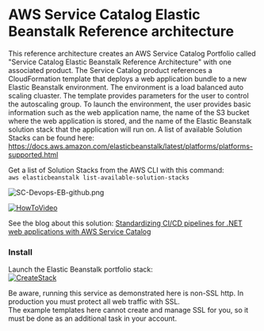 # AWS Service Catalog Elastic Beanstalk Reference architecture

This reference architecture creates an AWS Service Catalog Portfolio called "Service Catalog Elastic Beanstalk Reference Architecture" with one associated product. 
The Service Catalog product references a CloudFormation template that deploys a web application bundle to a new Elastic Beanstalk environment. 
The environment is a load balanced auto scaling cluaster. The template provides parameters for the user to control the autoscaling group.
To launch the environment, the user provides basic information such as the web application name, the name of the S3 bucket where the web application is stored, 
and the name of the Elastic Beanstalk solution stack that the application will run on. A list of available Solution Stacks can be found here:
https://docs.aws.amazon.com/elasticbeanstalk/latest/platforms/platforms-supported.html

Get a list of Solution Stacks from the AWS CLI with this command:  
```aws elasticbeanstalk list-available-solution-stacks```

![SC-Devops-EB-github.png](SC-Devops-EB-github.png)


[![HowToVideo](https://img.youtube.com/vi/7y_vsmbjE_A/0.jpg)](https://www.youtube.com/watch?v=7y_vsmbjE_A&list=PLhr1KZpdzukcaA06WloeNmGlnM_f1LrdP)

See the blog about this solution:
[Standardizing CI/CD pipelines for .NET web applications with AWS Service Catalog](https://aws.amazon.com/blogs/devops/standardizing-cicd-pipelines-net-web-applications-aws-service-catalog/)


### Install  
Launch the Elastic Beanstalk portfolio stack:  
[![CreateStack](https://s3.amazonaws.com/cloudformation-examples/cloudformation-launch-stack.png)](https://console.aws.amazon.com/cloudformation/home?region=us-east-1#/stacks/new?stackName=SC-RA-Beanstalk-Portfolio&templateURL=https://aws-service-catalog-reference-architectures.s3.amazonaws.com/elasticbeanstalk/sc-portfolio-elasticbeanstalk.json)

Be aware, running this service as demonstrated here is non-SSL http.  In production you must protect all web traffic with SSL.  
The example templates here cannot create and manage SSL for you, so it must be done as an additional task in your account.


